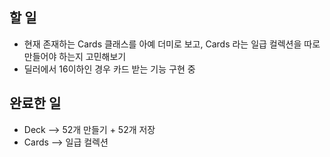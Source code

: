 ## 할 일
- 현재 존재하는 Cards 클래스를 아예 더미로 보고, Cards 라는 일급 컬렉션을 따로 만들어야 하는지 고민해보기
- 딜러에서 16이하인 경우 카드 받는 기능 구현 중

## 완료한 일
- Deck --> 52개 만들기 + 52개 저장
- Cards --> 일급 컬렉션
